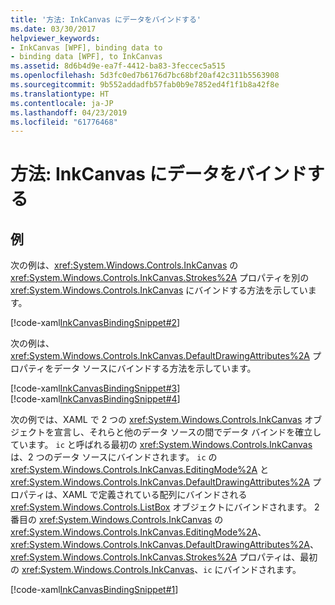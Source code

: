```yaml
---
title: '方法: InkCanvas にデータをバインドする'
ms.date: 03/30/2017
helpviewer_keywords:
- InkCanvas [WPF], binding data to
- binding data [WPF], to InkCanvas
ms.assetid: 8d6b4d9e-ea7f-4412-ba83-3feccec5a515
ms.openlocfilehash: 5d3fc0ed7b6176d7bc68bf20af42c311b5563908
ms.sourcegitcommit: 9b552addadfb57fab0b9e7852ed4f1f1b8a42f8e
ms.translationtype: HT
ms.contentlocale: ja-JP
ms.lasthandoff: 04/23/2019
ms.locfileid: "61776468"
---
```

# <a name="how-to-data-bind-to-an-inkcanvas"></a>方法: InkCanvas にデータをバインドする
## <a name="example"></a>例  
 次の例は、<xref:System.Windows.Controls.InkCanvas> の <xref:System.Windows.Controls.InkCanvas.Strokes%2A> プロパティを別の <xref:System.Windows.Controls.InkCanvas> にバインドする方法を示しています。  
  
 [!code-xaml[InkCanvasBindingSnippet#2](~/samples/snippets/csharp/VS_Snippets_Wpf/InkCanvasBindingSnippet/CS/Window2.xaml#2)]  
  
 次の例は、<xref:System.Windows.Controls.InkCanvas.DefaultDrawingAttributes%2A> プロパティをデータ ソースにバインドする方法を示しています。  
  
 [!code-xaml[InkCanvasBindingSnippet#3](~/samples/snippets/csharp/VS_Snippets_Wpf/InkCanvasBindingSnippet/CS/Window2.xaml#3)]  
[!code-xaml[InkCanvasBindingSnippet#4](~/samples/snippets/csharp/VS_Snippets_Wpf/InkCanvasBindingSnippet/CS/Window2.xaml#4)]  
  
 次の例では、XAML で 2 つの <xref:System.Windows.Controls.InkCanvas> オブジェクトを宣言し、それらと他のデータ ソースの間でデータ バインドを確立しています。  `ic` と呼ばれる最初の <xref:System.Windows.Controls.InkCanvas> は、2 つのデータ ソースにバインドされます。  `ic` の <xref:System.Windows.Controls.InkCanvas.EditingMode%2A> と <xref:System.Windows.Controls.InkCanvas.DefaultDrawingAttributes%2A> プロパティは、XAML で定義されている配列にバインドされる <xref:System.Windows.Controls.ListBox> オブジェクトにバインドされます。  2 番目の <xref:System.Windows.Controls.InkCanvas> の <xref:System.Windows.Controls.InkCanvas.EditingMode%2A>、<xref:System.Windows.Controls.InkCanvas.DefaultDrawingAttributes%2A>、<xref:System.Windows.Controls.InkCanvas.Strokes%2A> プロパティは、最初の <xref:System.Windows.Controls.InkCanvas>、`ic` にバインドされます。  
  
 [!code-xaml[InkCanvasBindingSnippet#1](~/samples/snippets/csharp/VS_Snippets_Wpf/InkCanvasBindingSnippet/CS/Window1.xaml#1)]
